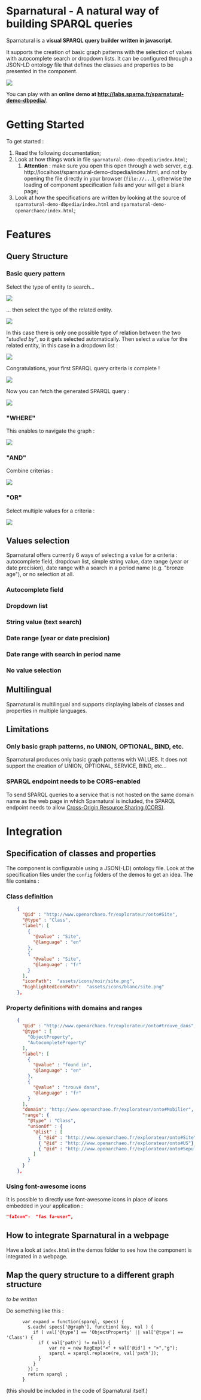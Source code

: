 # Sparnatural - A natural way of building SPARQL queries

Sparnatural is a **visual SPARQL query builder written in javascript**.

It supports the creation of basic graph patterns with the selection of values with autocomplete search or dropdown lists. It can be configured through a JSON-LD ontology file that defines the classes and properties to be presented in the component.

![](documentation/screencast-sparnatural-dbpedia-v3-en.gif)

You can play with an **online demo at http://labs.sparna.fr/sparnatural-demo-dbpedia/**.

# Getting Started

To get started :

1. Read the following documentation;
2. Look at how things work in file `sparnatural-demo-dbpedia/index.html`; 
   1. **Attention** : make sure you open this open through a web server, e.g. http://localhost/sparnatural-demo-dbpedia/index.html, and *not* by opening the file directly in your browser (`file://...`), otherwise the loading of component specification fails and your will get a blank page;
3. Look at how the specifications are written by looking at the source of `sparnatural-demo-dbpedia/index.html` and `sparnatural-demo-openarchaeo/index.html`;

# Features

## Query Structure

### Basic query pattern

Select the type of entity to search...

![](documentation/1-screenshot-class-selection.png)

... then select the type of the related entity.

![](documentation/2-screenshot-object-type-selection.png)

In this case there is only one possible type of relation between the two "_studied by_", so it gets selected automatically. Then select a value for the related entity, in this case in a dropdown list :

![](documentation/3-screenshot-value-selection.png)

Congratulations, your first SPARQL query criteria is complete !

![](documentation/4-screenshot-criteria.png)

Now you can fetch the generated SPARQL query :

![](documentation/5-screenshot-sparql.png)

### "WHERE"

This enables to navigate the graph :

![](documentation/6-where.png)

### "AND"

Combine criterias :

![](documentation/7-and.png)

### "OR"

Select multiple values for a criteria :

![](documentation/8-or.png)

## Values selection

Sparnatural offers currently 6 ways of selecting a value for a criteria : autocomplete field, dropdown list, simple string value, date range (year or date precision), date range with a search in a period name (e.g. "bronze age"), or no selection at all.

### Autocomplete field

### Dropdown list

### String value (text search)

### Date range (year or date precision)

### Date range with search in period name

### No value selection


## Multilingual

Sparnatural is multilingual and supports displaying labels of classes and properties in multiple languages.


## Limitations

### Only basic graph patterns, no UNION, OPTIONAL, BIND, etc.

Sparnatural produces only basic graph patterns with VALUES. It does not support the creation of UNION, OPTIONAL, SERVICE, BIND, etc...

### SPARQL endpoint needs to be CORS-enabled

To send SPARQL queries to a service that is not hosted on the same domain name as the web page in which Sparnatural is included, the SPARQL endpoint needs to allow [Cross-Origin Resource Sharing (CORS)](https://enable-cors.org/).

# Integration

## Specification of classes and properties

The component is configurable using a JSON(-LD) ontology file. Look at the specification files under the `config` folders of the demos to get an idea. The file contains :

### Class definition

```json
    {
      "@id" : "http://www.openarchaeo.fr/explorateur/onto#Site",
      "@type" : "Class",
      "label": [
        {
          "@value" : "Site",
          "@language" : "en"
        },
        {
          "@value" : "Site",
          "@language" : "fr"
        }
      ],
	  "iconPath":  "assets/icons/noir/site.png",
	  "highlightedIconPath":  "assets/icons/blanc/site.png"
    },
```

### Property definitions with domains and ranges

```json
    {
      "@id" : "http://www.openarchaeo.fr/explorateur/onto#trouve_dans",
      "@type" : [
        "ObjectProperty",
        "AutocompleteProperty"
      ],
      "label": [
        {
          "@value" : "found in",
          "@language" : "en"
        },
        {
          "@value" : "trouvé dans",
          "@language" : "fr"
        }
      ],
      "domain": "http://www.openarchaeo.fr/explorateur/onto#Mobilier",
      "range": {
        "@type" : "Class",
        "unionOf" : {
          "@list" : [ 
            { "@id" : "http://www.openarchaeo.fr/explorateur/onto#Site"},
            { "@id" : "http://www.openarchaeo.fr/explorateur/onto#US"},
            { "@id" : "http://www.openarchaeo.fr/explorateur/onto#Sepulture"}
          ]
        }
      }
    },
```

### Using font-awesome icons

It is possible to directly use font-awesome icons in place of icons embedded in your application :

```json
"faIcon":  "fas fa-user",
```

## How to integrate Sparnatural in a webpage

Have a look at `index.html` in the demos folder to see how the component is integrated in a webpage.


## Map the query structure to a different graph structure

_to be written_

Do something like this :

```
      var expand = function(sparql, specs) {
        $.each( specs['@graph'], function( key, val ) {
          if ( val['@type'] == 'ObjectProperty' || val['@type'] == 'Class') {
            if ( val['path'] != null) {
                var re = new RegExp("<" + val['@id'] + ">","g");
                sparql = sparql.replace(re, val['path']);
            }
          }
        }) ;
        return sparql ;
      }
```

(this should be included in the code of Sparnatural itself.)
